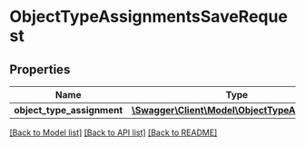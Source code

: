 # ObjectTypeAssignmentsSaveRequest

## Properties
Name | Type | Description | Notes
------------ | ------------- | ------------- | -------------
**object_type_assignment** | [**\Swagger\Client\Model\ObjectTypeAssignment**](ObjectTypeAssignment.md) |  | 

[[Back to Model list]](../README.md#documentation-for-models) [[Back to API list]](../README.md#documentation-for-api-endpoints) [[Back to README]](../README.md)


